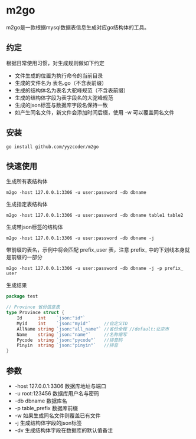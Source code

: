 m2go
===============

m2go是一款根据mysql数据表信息生成对应go结构体的工具。

## 约定
根据日常使用习惯，对生成规则做如下约定
* 文件生成的位置为执行命令的当前目录
* 生成的文件名为 表名.go（不含表前缀）
* 生成的结构体名为表名大驼峰规范（不含表前缀）
* 生成的结构体字段为表字段名的大驼峰规范
* 生成的json标签与数据库字段名保持一致
* 如产生同名文件，新文件会添加时间后缀，使用 -w 可以覆盖同名文件

## 安装

~~~
go install github.com/yyzcoder/m2go
~~~

## 快速使用

生成所有表结构体

~~~
m2go -host 127.0.0.1:3306 -u user:password -db dbname
~~~

生成指定表结构体

~~~
m2go -host 127.0.0.1:3306 -u user:password -db dbname table1 table2
~~~

生成带json标签的结构体
~~~
m2go -host 127.0.0.1:3306 -u user:password -db dbname -j
~~~

带前缀的表名，示例中将会匹配 prefix_user 表，注意 prefix_ 中的下划线本身就是前缀的一部分
~~~
m2go -host 127.0.0.1:3306 -u user:password -db dbname -j -p prefix_ user
~~~

生成结果
```go
package test

// Province 省份信息表
type Province struct {
	Id      int    `json:"id"`
	Myid    int    `json:"myid"`     //自定义ID
	AllName string `json:"all_name"` //省份全程 //default:北京市
	Name    string `json:"name"`     //名称缩写
	Pycode  string `json:"pycode"`   //拼音码
	Pinyin  string `json:"pinyin"`   //拼音
}
```

## 参数

* -host 127.0.0.1:3306 数据库地址与端口
* -u root:123456 数据库用户名与密码
* -db dbname 数据库名
* -p table_prefix 数据库前缀
* -w 如果生成同名文件则覆盖已有文件
* -j 生成结构体字段的json标签
* -dv 生成结构体字段在数据库的默认值备注
